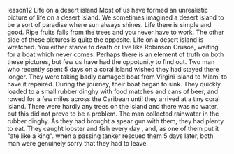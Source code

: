 lesson12 Life on a desert island
Most of us have formed an unrealistic picture of life on a desert island. We sometimes imagined a desert island to be a sort of paradise where sun always shines. Life there is simple and good. Ripe fruits falls from the trees and you never have to work. The other side of these pictures is quite the opposite. Life on a desert island is wretched. You either starve to death or live like Robinson Crusoe, waiting for a boat which never comes. Perhaps there is an element of truth on both these pictures, but few us have had the oppotunity to find out.
Two man who recently spent 5 days on a coral island wished they had stayed there longer. They were taking badly damaged boat from Virgini island to Miami to have it repaired. During the journey, their boat began to sink. They quickly loaded to a small rubber dinghy with food matches and cans of beer, and rowed for a few miles across the Caribean until they arrived at a tiny coral island. There were hardly any trees on the island and there was no water, but this did not prove to be a problem. The man collected rainwater in the rubber dinghy. As they had brought a spear gun with them, they had plenty to eat. They caught lobster and fish every day , and,  as one of them put it "ate like a king". when a passing tanker rescued them 5 days later, both man were genuinely sorry that they had to leave.